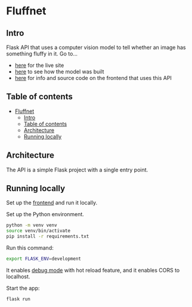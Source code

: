 # Fluffnet

## Intro

Flask API that uses a computer vision model to tell whether an image has something fluffy in it. Go to...

- [here](https://mihailthebuilder.github.io/fluffnet-front/) for the live site
- [here](https://github.com/mihailthebuilder/fluffy-nb) to see how the model was built
- [here](https://github.com/mihailthebuilder/fluffnet-front) for info and source code on the frontend that uses this API

## Table of contents

- [Fluffnet](#fluffnet)
  - [Intro](#intro)
  - [Table of contents](#table-of-contents)
  - [Architecture](#architecture)
  - [Running locally](#running-locally)

## Architecture

The API is a simple Flask project with a single entry point. 

## Running locally

Set up the [frontend](https://github.com/mihailthebuilder/fluffnet-front) and run it locally.

Set up the Python environment.

```bash
python -m venv venv
source venv/bin/activate
pip install -r requirements.txt
```

Run this command:

```bash
export FLASK_ENV=development
```

It enables [debug mode](https://flask.palletsprojects.com/en/2.0.x/quickstart/#debug-mode) with hot reload feature, and it enables CORS to localhost.

Start the app:

```bash
flask run
```
